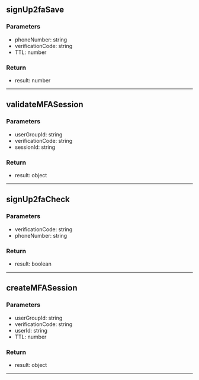 ## signUp2faSave
### Parameters
- phoneNumber: string
- verificationCode: string
- TTL: number

### Return
- result: number

--------------------------------------------
## validateMFASession
### Parameters
- userGroupId: string
- verificationCode: string
- sessionId: string

### Return
- result: object

--------------------------------------------
## signUp2faCheck
### Parameters
- verificationCode: string
- phoneNumber: string

### Return
- result: boolean

--------------------------------------------
## createMFASession
### Parameters
- userGroupId: string
- verificationCode: string
- userId: string
- TTL: number

### Return
- result: object

--------------------------------------------
